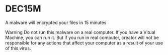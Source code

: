 # DEC15M
A malware will encrypted your files in 15 minutes

Warning
Do not run this malware on a real computer. If you have a Vitual Machine, you can run it. But if you
run in real computer, creator will not be responsible for any actions that 
affect your computer as a result of your use of this virus.
